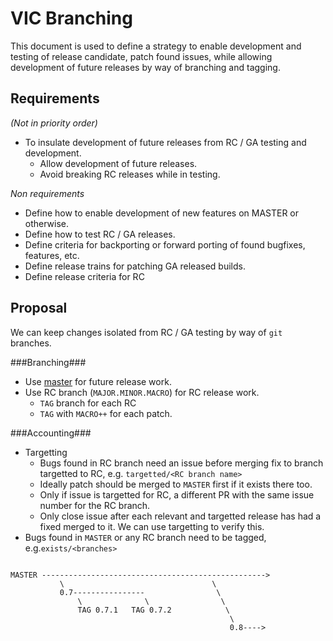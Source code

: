 # VIC Branching

This document is used to define a strategy to enable development and testing of
release candidate, patch found issues, while allowing development of future
releases by way of branching and tagging.

## Requirements

_(Not in priority order)_
* To insulate development of future releases from RC / GA testing and development.
  * Allow development of future releases.
  * Avoid breaking RC releases while in testing.

_Non requirements_
* Define how to enable development of new features on MASTER or otherwise.
* Define how to test RC / GA releases.
* Define criteria for backporting or forward porting of found bugfixes, features, etc.
* Define release trains for patching GA released builds.
* Define release criteria for RC

## Proposal

We can keep changes isolated from RC / GA testing by way of `git` branches.

###Branching###
* Use [master](http://github.com/vmware/vic) for future release work.
* Use RC branch (`MAJOR.MINOR.MACRO`) for RC release work.
  * `TAG` branch for each RC
  * `TAG` with `MACRO++` for each patch.

###Accounting###
* Targetting
  * Bugs found in RC branch need an issue before merging fix to branch targetted to RC, e.g. `targetted/<RC branch name>`
  * Ideally patch should be merged to `MASTER` first if it exists there too.
  * Only if issue is targetted for RC, a different PR with the same issue number for the RC branch.
  * Only close issue after each relevant and targetted release has had a fixed merged to it.  We can use targetting to verify this.
* Bugs found in `MASTER` or any RC branch need to be tagged, e.g.`exists/<branches>`

```

MASTER -------------------------------------------------->
           \                                 \
           0.7----------------                \
               \              \                \
               TAG 0.7.1   TAG 0.7.2            \
                                                 \
                                                 0.8---->


```
